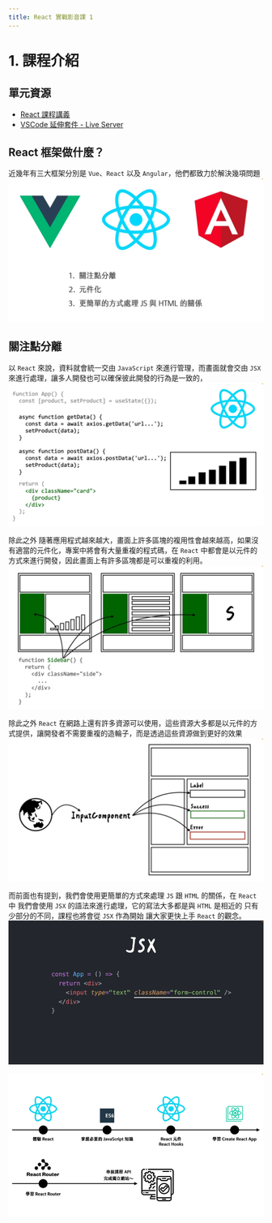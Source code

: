 ```yaml
---
title: React 實戰影音課 1
---
```


# 1. 課程介紹

## 單元資源
  - [React 課程講義](https://github.com/hexschool/react-starter-files)
  - [VSCode 延伸套件 - Live Server](https://marketplace.visualstudio.com/items?itemName=ritwickdey.LiveServer)

## React 框架做什麼？
  近幾年有三大框架分別是 `Vue`、`React` 以及 `Angular`，他們都致力於解決幾項問題
  ![hexschoolReact1-1-1-1](../img/1/hexschoolReact1-1-1-1.png)

## 關注點分離
  以 `React` 來說，資料就會統一交由 `JavaScript` 來進行管理，而畫面就會交由 `JSX` 來進行處理，讓多人開發也可以確保彼此開發的行為是一致的，
  ![hexschoolReact1-1-1-2](../img/1/hexschoolReact1-1-1-2.png)

  除此之外 隨著應用程式越來越大，畫面上許多區塊的複用性會越來越高，如果沒有適當的元件化，專案中將會有大量重複的程式碼，在 `React` 中都會是以元件的方式來進行開發，因此畫面上有許多區塊都是可以重複的利用。
  ![hexschoolReact1-1-1-3](../img/1/hexschoolReact1-1-1-3.png)

  除此之外 `React` 在網路上還有許多資源可以使用，這些資源大多都是以元件的方式提供，讓開發者不需要重複的造輪子，而是透過這些資源做到更好的效果
  ![hexschoolReact1-1-1-4](../img/1/hexschoolReact1-1-1-4.png)

  而前面也有提到，我們會使用更簡單的方式來處理 `JS` 跟 `HTML` 的關係，在 `React` 中 我們會使用 `JSX` 的語法來進行處理，它的寫法大多都是與 `HTML` 是相近的 只有少部分的不同，課程也將會從 `JSX` 作為開始 讓大家更快上手 `React` 的觀念。
  ![hexschoolReact1-1-1-5](../img/1/hexschoolReact1-1-1-5.png)

  ![hexschoolReact1-1-1-6](../img/1/hexschoolReact1-1-1-6.png)
